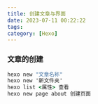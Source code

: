 ```yaml
---
title: 创建文章与界面
date: 2023-07-11 00:22:22
tags: 
category: [Hexo]
---
```

### 文章的创建
```cmd
hexo new "文章名称"
hexo new '新文件夹'
hexo list <属性> 查看
hexo new page about 创建页面
```
[//]: # (![图片描述]&#40;https://img1.8jppeg.com/images/64ad3b383389e89b4a50b8af.jpg&#41;)


